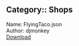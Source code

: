 ## Category:: Shops

Name: FlyingTaco.json  
Author: djmonkey  
[Download](https://raw.githubusercontent.com/charliebanks/nms-base-builder-presets/master/Shops/djmonkey_FlyingTaco.json)  

